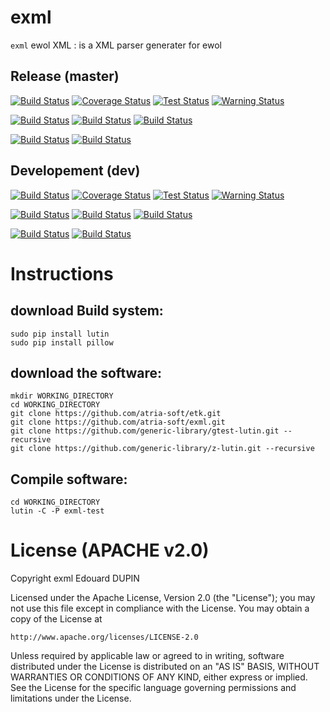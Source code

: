 exml
====

`exml` ewol XML : is a XML parser generater for ewol


Release (master)
----------------

[![Build Status](https://travis-ci.org/atria-soft/exml.svg?branch=master)](https://travis-ci.org/atria-soft/exml)
[![Coverage Status](http://atria-soft.com/ci/coverage/atria-soft/exml.svg?branch=master)](http://atria-soft.com/ci/atria-soft/exml)
[![Test Status](http://atria-soft.com/ci/test/atria-soft/exml.svg?branch=master)](http://atria-soft.com/ci/atria-soft/exml)
[![Warning Status](http://atria-soft.com/ci/warning/atria-soft/exml.svg?branch=master)](http://atria-soft.com/ci/atria-soft/exml)

[![Build Status](http://atria-soft.com/ci/build/atria-soft/exml.svg?branch=master&tag=Linux)](http://atria-soft.com/ci/atria-soft/exml)
[![Build Status](http://atria-soft.com/ci/build/atria-soft/exml.svg?branch=master&tag=MacOs)](http://atria-soft.com/ci/atria-soft/exml)
[![Build Status](http://atria-soft.com/ci/build/atria-soft/exml.svg?branch=master&tag=Mingw)](http://atria-soft.com/ci/atria-soft/exml)

[![Build Status](http://atria-soft.com/ci/build/atria-soft/exml.svg?branch=master&tag=Android)](http://atria-soft.com/ci/atria-soft/exml)
[![Build Status](http://atria-soft.com/ci/build/atria-soft/exml.svg?branch=master&tag=IOs)](http://atria-soft.com/ci/atria-soft/exml)

Developement (dev)
------------------

[![Build Status](https://travis-ci.org/atria-soft/exml.svg?branch=dev)](https://travis-ci.org/atria-soft/exml)
[![Coverage Status](http://atria-soft.com/ci/coverage/atria-soft/exml.svg?branch=dev)](http://atria-soft.com/ci/atria-soft/exml)
[![Test Status](http://atria-soft.com/ci/test/atria-soft/exml.svg?branch=dev)](http://atria-soft.com/ci/atria-soft/exml)
[![Warning Status](http://atria-soft.com/ci/warning/atria-soft/exml.svg?branch=dev)](http://atria-soft.com/ci/atria-soft/exml)

[![Build Status](http://atria-soft.com/ci/build/atria-soft/exml.svg?branch=dev&tag=Linux)](http://atria-soft.com/ci/atria-soft/exml)
[![Build Status](http://atria-soft.com/ci/build/atria-soft/exml.svg?branch=dev&tag=MacOs)](http://atria-soft.com/ci/atria-soft/exml)
[![Build Status](http://atria-soft.com/ci/build/atria-soft/exml.svg?branch=dev&tag=Mingw)](http://atria-soft.com/ci/atria-soft/exml)

[![Build Status](http://atria-soft.com/ci/build/atria-soft/exml.svg?branch=dev&tag=Android)](http://atria-soft.com/ci/atria-soft/exml)
[![Build Status](http://atria-soft.com/ci/build/atria-soft/exml.svg?branch=dev&tag=IOs)](http://atria-soft.com/ci/atria-soft/exml)


Instructions
============

download Build system:
----------------------

	sudo pip install lutin
	sudo pip install pillow

download the software:
----------------------

	mkdir WORKING_DIRECTORY
	cd WORKING_DIRECTORY
	git clone https://github.com/atria-soft/etk.git
	git clone https://github.com/atria-soft/exml.git
	git clone https://github.com/generic-library/gtest-lutin.git --recursive
	git clone https://github.com/generic-library/z-lutin.git --recursive

Compile software:
-----------------

	cd WORKING_DIRECTORY
	lutin -C -P exml-test


License (APACHE v2.0)
=====================
Copyright exml Edouard DUPIN

Licensed under the Apache License, Version 2.0 (the "License");
you may not use this file except in compliance with the License.
You may obtain a copy of the License at

    http://www.apache.org/licenses/LICENSE-2.0

Unless required by applicable law or agreed to in writing, software
distributed under the License is distributed on an "AS IS" BASIS,
WITHOUT WARRANTIES OR CONDITIONS OF ANY KIND, either express or implied.
See the License for the specific language governing permissions and
limitations under the License.